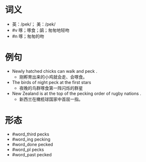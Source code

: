 # 词义
- 英：/pek/； 美：/pek/
- #v 啄；啄食；鹐；匆匆地轻吻
- #n 啄；匆匆的吻
# 例句
- Newly hatched chicks can walk and peck .
	- 刚孵育出来的小鸡就会走、会啄食。
- The birds of night peck at the first stars
	- 夜晚的鸟群啄食第一阵闪烁的群星
- New Zealand is at the top of the pecking order of rugby nations .
	- 新西兰在橄榄球国家中首屈一指。
# 形态
- #word_third pecks
- #word_ing pecking
- #word_done pecked
- #word_pl pecks
- #word_past pecked
